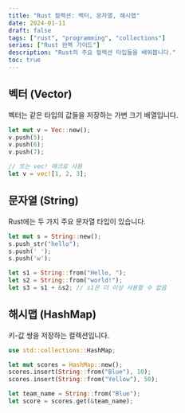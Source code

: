 ```yaml
---
title: "Rust 컬렉션: 벡터, 문자열, 해시맵"
date: 2024-01-11
draft: false
tags: ["rust", "programming", "collections"]
series: ["Rust 완벽 가이드"]
description: "Rust의 주요 컬렉션 타입들을 배워봅니다."
toc: true
---
```


## 벡터 (Vector)

벡터는 같은 타입의 값들을 저장하는 가변 크기 배열입니다.

```rust
let mut v = Vec::new();
v.push(5);
v.push(6);
v.push(7);

// 또는 vec! 매크로 사용
let v = vec![1, 2, 3];
```

## 문자열 (String)

Rust에는 두 가지 주요 문자열 타입이 있습니다.

```rust
let mut s = String::new();
s.push_str("hello");
s.push(' ');
s.push('w');

let s1 = String::from("Hello, ");
let s2 = String::from("world!");
let s3 = s1 + &s2; // s1은 더 이상 사용할 수 없음
```

## 해시맵 (HashMap)

키-값 쌍을 저장하는 컬렉션입니다.

```rust
use std::collections::HashMap;

let mut scores = HashMap::new();
scores.insert(String::from("Blue"), 10);
scores.insert(String::from("Yellow"), 50);

let team_name = String::from("Blue");
let score = scores.get(&team_name);
```

